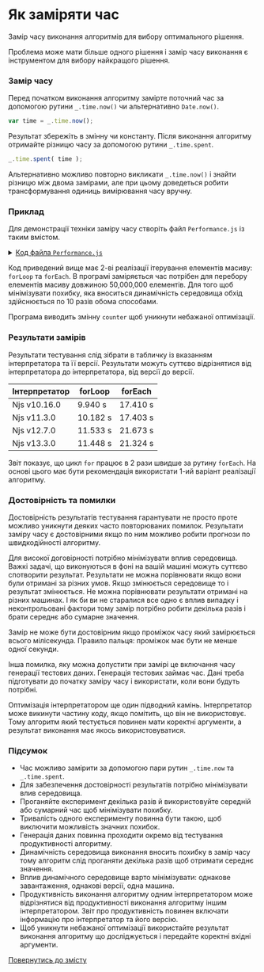 # Як заміряти час

Замір часу виконання алгоритмів для вибору оптимального рішення.

Проблема може мати більше одного рішення і замір часу виконання є інструментом для вибору найкращого рішення.

### Замір часу

Перед початком виконання алгоритму замірте поточний час за допомогою рутини `_.time.now()` чи альтернативно `Date.now()`.

``` js
var time = _.time.now();
```

Результат збережіть в змінну чи константу. Після виконання алгоритму отримайте різницю часу за допомогою рутини `_.time.spent`.

```js
_.time.spent( time );
```

Альтернативно можливо повторно викликати `_.time.now()` і знайти різницю між двома замірами, але при цьому доведеться робити трансформування одиниць вимірювання часу вручну.

### Приклад

Для демонстрації техніки заміру часу створіть файл `Performance.js` із таким вмістом.

<details>
<summary><u>Код файла <code>Performance.js</code></u></summary>

``` js
let _ = require( 'wTools' );
let times = 100;
let size = 2000000;
let array = new U8x( size );

var counter = 0;
var time = _.time.now();
for( let i = times ; i > 0; i-- )
var result = forLoop( array, () => counter += 1 );
console.log( `For loop took ${_.time.spent( time )} on Njs ${process.version}` );
console.info( `Output ${counter} to avoid unwanted optimization` );

var counter = 0;
var time = _.time.now();
for( let i = times ; i > 0; i-- )
var result = forEach( array, () => counter += 1 );
console.log( `For each took ${_.time.spent( time )} on Njs ${process.version}` );
console.info( `Output ${counter} to avoid unwanted optimization` );

function forLoop( src, onEach )
{
  for( let k = 0 ; k < src.length ; k++ )
  onEach( src[ k ], k, src );
  return src
}

function forEach( src, onEach )
{
  src.forEach( ( e, k, src ) => onEach( e, k, src ) );
  return src;
}

```

</details>

Код приведений вище має 2-ві реалізації ітерування елементів масиву: `forLoop` та `forEach`. В програмі заміряється час потрібен для перебору елементів масиву довжиною 50,000,000 елементів. Для того щоб мінімізувати похибку, яка вноситься динамічність середовища обхід здійснюється по 10 разів обома способами.

Програма виводить змінну `counter` щоб уникнути небажаної оптимізації.

### Результати замірів

Результати тестування слід зібрати в табличку із вказанням інтерпретатора та її версії. Результати можуть суттєво відрізнятися від інтерпретатора до інтерпретатора, від версії до версії.

| Інтерпретатор | forLoop  | forEach  |
|---------------|----------|----------|
| Njs v10.16.0  | 9.940 s  | 17.410 s |
| Njs v11.3.0   | 10.182 s | 17.403 s |
| Njs v12.7.0   | 11.533 s | 21.673 s |
| Njs v13.3.0   | 11.448 s | 21.324 s |
Звіт показує, що цикл `for` працює в 2 рази швидше за рутину `forEach`. На основі цього має бути рекомендація використати 1-ий варіант реалізації алгоритму.

### Достовірність та помилки

Достовірність результатів тестування гарантувати не просто проте можливо уникнути деяких часто повторюваних помилок. Результати заміру часу є достовірними якщо по ним можливо робити прогнози по швидкодійності алгоритму.

Для високої договірності потрібно мінімізувати вплив середовища. Важкі задачі, що виконуються в фоні на вашій машині можуть суттєво спотворити результат. Результати не можна порівнювати якщо вони були отримані за різних умов. Якщо змінюється середовище то і результат змінюється. Не можна порівнювати результати отримані на різних машинах. І як би ви не старалися все одно є вплив випадку і неконтрольовані фактори тому замір потрібно робити декілька разів і брати середнє або сумарне значення.

Замір не може бути достовірним якщо проміжок часу який замірюється всього мілісекунда. Правило пальця: проміжок має бути не менше одної секунди.

Інша помилка, яку можна допустити при замірі це включання часу генерації тестових даних. Генерація тестових займає час. Дані треба підготувати до початку заміру часу і використати, коли вони будуть потрібні.

Оптимізація інтерпретатором ще один підводний камінь. Інтерпретатор може викинути частину коду, якщо помітить, що він не використовує. Тому алгоритм який тестується повинен мати коректні аргументи, а результат виконання має якось використовуватися.

### Підсумок

- Час можливо замірити за допомогою пари рутин `_.time.now` та `_.time.spent`.
- Для забезпечення достовірності результатів потрібно мінімізувати влив середовища.
- Проганяйте експеримент декілька разів й використовуйте середній або сумарний час щоб мінімізувати похибку.
- Тривалість одного експерименту повинна бути такою, щоб виключити можливість значних похибок.
- Генерація даних повинна проходити окремо від тестування продуктивності алгоритму.
- Динамічність середовища виконання вносить похибку в замір часу тому алгоритм слід проганяти декілька разів щоб отримати середнє значення.
- Вплив динамічного середовище варто мінімізувати: однакове завантаження, однакові версії, одна машина.
- Продуктивність виконання алгоритму одним інтерпретатором може відрізнятися від продуктивності виконання алгоритму іншим інтерпретатором. Звіт про продуктивність повинен включати інформацію про інтерпретатор та його версію.
- Щоб уникнути небажаної оптимізації використайте результат виконання алгоритму що досліджується і передайте коректні вхідні аргументи.

[Повернутись до змісту](../README.md#Туторіали)
